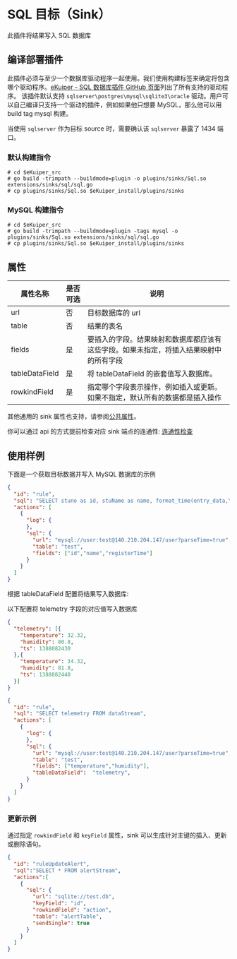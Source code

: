 # SQL 目标（Sink）

此插件将结果写入 SQL 数据库

## 编译部署插件

此插件必须与至少一个数据库驱动程序一起使用。我们使用构建标签来确定将包含哪个驱动程序。[eKuiper - SQL 数据库插件 GitHub 页面](https://github.com/lf-edge/ekuiper/tree/master/extensions/sqldatabase/driver)列出了所有支持的驱动程序。
该插件默认支持 `sqlserver\postgres\mysql\sqlite3\oracle` 驱动。用户可以自己编译只支持一个驱动的插件，例如如果他只想要 MySQL，那么他可以用 build tag mysql 构建。

当使用 `sqlserver` 作为目标 source 时，需要确认该 `sqlserver` 暴露了 1434 端口。

### 默认构建指令

```shell
# cd $eKuiper_src
# go build -trimpath --buildmode=plugin -o plugins/sinks/Sql.so extensions/sinks/sql/sql.go
# cp plugins/sinks/Sql.so $eKuiper_install/plugins/sinks
```

### MySQL 构建指令

```shell
# cd $eKuiper_src
# go build -trimpath --buildmode=plugin -tags mysql -o plugins/sinks/Sql.so extensions/sinks/sql/sql.go
# cp plugins/sinks/Sql.so $eKuiper_install/plugins/sinks
```

## 属性

| 属性名称  | 是否可选 | 说明                                                  |
| -------------- | -------- | ------------------------------------------------------------ |
| url            | 否    | 目标数据库的 url                                             |
| table          | 否    | 结果的表名                                                   |
| fields         | 是     | 要插入的字段。结果映射和数据库都应该有这些字段。如果未指定，将插入结果映射中的所有字段 |
| tableDataField | 是     | 将 tableDataField 的嵌套值写入数据库。                       |
| rowkindField   | 是     | 指定哪个字段表示操作，例如插入或更新。如果不指定，默认所有的数据都是插入操作 |

其他通用的 sink 属性也支持，请参阅[公共属性](../overview.md#公共属性)。

你可以通过 api 的方式提前检查对应 sink 端点的连通性: [连通性检查](../../../api/restapi/connection.md#连通性检查)

## 使用样例

下面是一个获取目标数据并写入 MySQL 数据库的示例

```json
{
  "id": "rule",
  "sql": "SELECT stuno as id, stuName as name, format_time(entry_data,\"YYYY-MM-dd HH:mm:ss\") as registerTime FROM SqlServerStream",
  "actions": [
    {
      "log": {
      },
      "sql": {
        "url": "mysql://user:test@140.210.204.147/user?parseTime=true",
        "table": "test",
        "fields": ["id","name","registerTime"]
      }
    }
  ]
}
```

根据 tableDataField 配置将结果写入数据库:

以下配置将 telemetry 字段的对应值写入数据库

```json
{
  "telemetry": [{
    "temperature": 32.32,
    "humidity": 80.8,
    "ts": 1388082430
  },{
    "temperature": 34.32,
    "humidity": 81.8,
    "ts": 1388082440
  }]
}
```

```json lines
{
  "id": "rule",
  "sql": "SELECT telemetry FROM dataStream",
  "actions": [
    {
      "log": {
      },
      "sql": {
        "url": "mysql://user:test@140.210.204.147/user?parseTime=true",
        "table": "test",
        "fields": ["temperature","humidity"],
        "tableDataField":  "telemetry",
      }
    }
  ]
}
```

### 更新示例

通过指定 `rowkindField` 和 `keyField` 属性，sink 可以生成针对主键的插入、更新或删除语句。

```json
{
  "id": "ruleUpdateAlert",
  "sql":"SELECT * FROM alertStream",
  "actions":[
    {
      "sql": {
        "url": "sqlite://test.db",
        "keyField": "id",
        "rowkindField": "action",
        "table": "alertTable",
        "sendSingle": true
      }
    }
  ]
}
```
